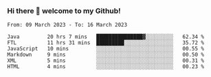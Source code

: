 ### Hi there 👋 welcome to my Github! 

<!--START_SECTION:waka-->

```text
From: 09 March 2023 - To: 16 March 2023

Java         20 hrs 7 mins   ███████████████▓░░░░░░░░░   62.34 %
FTL          11 hrs 31 mins  █████████░░░░░░░░░░░░░░░░   35.72 %
JavaScript   10 mins         ░░░░░░░░░░░░░░░░░░░░░░░░░   00.55 %
Markdown     9 mins          ░░░░░░░░░░░░░░░░░░░░░░░░░   00.50 %
XML          5 mins          ░░░░░░░░░░░░░░░░░░░░░░░░░   00.31 %
HTML         4 mins          ░░░░░░░░░░░░░░░░░░░░░░░░░   00.23 %
```

<!--END_SECTION:waka-->
